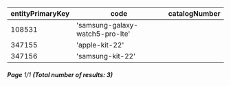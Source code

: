 | entityPrimaryKey | code                            | catalogNumber |
| ---------------- | ------------------------------- | ------------- |
| 108531           | 'samsung-galaxy-watch5-pro-lte' |               |
| 347155           | 'apple-kit-22'                  |               |
| 347156           | 'samsung-kit-22'                |               |

###### **Page** 1/1 **(Total number of results: 3)**